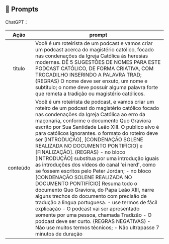 ## 🧠 Prompts


ChatGPT：

|   Ação   | prompt                                                                                                                                                                                                                                                                         |
| :------: | ------------------------------------------------------------------------------------------------------------------------------------------------------------------------------------------------------------------------------------------------------------------------------ |
|  título  | Você é um roteirista de um podcast e vamos criar um podcast acerca do magistério católico, focado nas condenações da Igreja Católica às heresias modernas. DÊ 5 SUGESTÕES DE NOMES PARA ESTE PODCAST CATÓLICO, DE FORMA CRIATIVA, COM TROCADILHO INSERINDO A PALAVRA TRAD; {REGRAS} O nome deve ser enxuto, um nome e subtitulo; o nome deve possuir alguma palavra forte que remeta a tradição ou magistério católicos.                                                   |
| conteúdo | Você é um roteirista de podcast, e vamos criar um  roteiro de um podcast do magistério católico focado nas condenações da Igreja Católica ao erro da maçonaria, conforme o documento Quo Graviora escrito por Sua Santidade Leão XIII. O publico alvo é para católicos ignorantes. o formato do roteiro deve ser [INTRODUÇÃO], [CONDENAÇÃO SOLENE REALIZADA NO DOCUMENTO PONTIFÍCIO] e [FINALIZAÇÃO]. {REGRAS} - no bloco [INTRODUÇÃO] substitua por uma introdução iguais as introduções dos vídeos do canal 'ei nerd', como se fossem escritos pelo Peter Jordan; - no bloco [CONDENAÇÃO SOLENE REALIZADA NO DOCUMENTO PONTIFÍCIO] Resuma todo o documento Quo Graviora, do Papa Leão XIII, narre alguns trechos do documento com precisão de tradução a lingua portuguesa. - use termos de fácil explicação - O podcast vai ser apresentado somente por uma pessoa, chamada Tradizão - O podcast deve ser curto. {REGRAS NEGATIVAS} - Não use muitos termos técnicos; - Não ultrapasse 7 minutos de duração |

